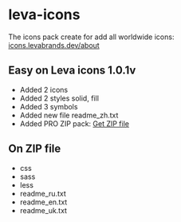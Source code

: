 # leva-icons
The icons pack create for add all worldwide icons: [icons.levabrands.dev/about](https://icons.levabrands.dev/about/)
## Easy on Leva icons 1.0.1v
* Added 2 icons
* Added 2 styles solid, fill
* Added 3 symbols
* Added new file readme_zh.txt
* Added PRO ZIP pack: [Get ZIP file](https://icons.levabrands.dev/zip#for-pro)
## On ZIP file
* css
* sass
* less
* readme_ru.txt
* readme_en.txt
* readme_uk.txt
